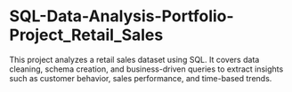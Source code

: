 # SQL-Data-Analysis-Portfolio-Project_Retail_Sales
This project analyzes a retail sales dataset using SQL. It covers data cleaning, schema creation, and business-driven queries to extract insights such as customer behavior, sales performance, and time-based trends.
